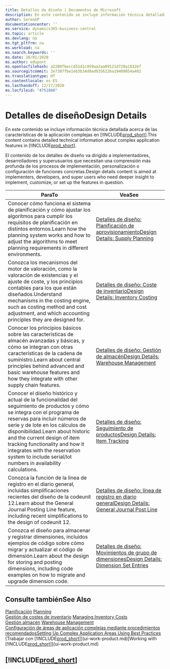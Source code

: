 ```yaml
---
title: Detalles de diseño | Documentos de Microsoft
description: En este contenido se incluye información técnica detallada acerca de las características de la aplicación complejas en Business Central
author: SorenGP
documentationcenter: ''
ms.service: dynamics365-business-central
ms.topic: article
ms.devlang: na
ms.tgt_pltfrm: na
ms.workload: na
ms.search.keywords: ''
ms.date: 10/01/2020
ms.author: edupont
ms.openlocfilehash: a2280fbeccd51d1c959aa2aa09121d728a18326f
ms.sourcegitcommit: 2e7307fbe1eb3b34d0ad9356226a19409054a402
ms.translationtype: HT
ms.contentlocale: es-ES
ms.lasthandoff: 12/17/2020
ms.locfileid: "4751860"
---
```

# <a name="design-details"></a><span data-ttu-id="15e19-103">Detalles de diseño</span><span class="sxs-lookup"><span data-stu-id="15e19-103">Design Details</span></span>
<span data-ttu-id="15e19-104">En este contenido se incluye información técnica detallada acerca de las características de la aplicación complejas en [!INCLUDE[prod_short](includes/prod_short.md)].</span><span class="sxs-lookup"><span data-stu-id="15e19-104">This content contains detailed technical information about complex application features in [!INCLUDE[prod_short](includes/prod_short.md)].</span></span>  

 <span data-ttu-id="15e19-105">El contenido de los detalles de diseño va dirigido a implementadores, desarrolladores y superusuarios que necesitan una comprensión más profunda de los procesos de implementación, personalización o configuración de funciones concretas.</span><span class="sxs-lookup"><span data-stu-id="15e19-105">Design details content is aimed at implementers, developers, and super users who need deeper insight to implement, customize, or set up the features in question.</span></span>  

|<span data-ttu-id="15e19-106">**Para**</span><span class="sxs-lookup"><span data-stu-id="15e19-106">**To**</span></span>|<span data-ttu-id="15e19-107">**Vea**</span><span class="sxs-lookup"><span data-stu-id="15e19-107">**See**</span></span>|  
|------------|-------------|  
|<span data-ttu-id="15e19-108">Conocer cómo funciona el sistema de planificación y cómo ajustar los algoritmos para cumplir los requisitos de planificación en distintos entornos.</span><span class="sxs-lookup"><span data-stu-id="15e19-108">Learn how the planning system works and how to adjust the algorithms to meet planning requirements in different environments.</span></span>|[<span data-ttu-id="15e19-109">Detalles de diseño: Planificación de aprovisionamiento</span><span class="sxs-lookup"><span data-stu-id="15e19-109">Design Details: Supply Planning</span></span>](design-details-supply-planning.md)|  
|<span data-ttu-id="15e19-110">Conozca los mecanismos del motor de valoración, como la valoración de existencias y el ajuste de coste, y los principios contables para los que están diseñados.</span><span class="sxs-lookup"><span data-stu-id="15e19-110">Understand mechanisms in the costing engine, such as costing method and cost adjustment, and which accounting principles they are designed for.</span></span>|[<span data-ttu-id="15e19-111">Detalles de diseño: Coste de inventario</span><span class="sxs-lookup"><span data-stu-id="15e19-111">Design Details: Inventory Costing</span></span>](design-details-inventory-costing.md)|  
|<span data-ttu-id="15e19-112">Conocer los principios básicos sobre las características de almacén avanzadas y básicas, y cómo se integran con otras características de la cadena de suministro.</span><span class="sxs-lookup"><span data-stu-id="15e19-112">Learn about central principles behind advanced and basic warehouse features and how they integrate with other supply chain features.</span></span>|[<span data-ttu-id="15e19-113">Detalles de diseño: Gestión de almacén</span><span class="sxs-lookup"><span data-stu-id="15e19-113">Design Details: Warehouse Management</span></span>](design-details-warehouse-management.md)|  
|<span data-ttu-id="15e19-114">Conocer el diseño histórico y actual de la funcionalidad del seguimiento de productos y cómo se integra con el programa de reservas para incluir números de serie y de lote en los cálculos de disponibilidad.</span><span class="sxs-lookup"><span data-stu-id="15e19-114">Learn about historic and the current design of item tracking functionality and how it integrates with the reservation system to include serial/lot numbers in availability calculations.</span></span>|[<span data-ttu-id="15e19-115">Detalles de diseño: Seguimiento de productos</span><span class="sxs-lookup"><span data-stu-id="15e19-115">Design Details: Item Tracking</span></span>](design-details-item-tracking.md)|  
|<span data-ttu-id="15e19-116">Conozca la función de la línea de registro en el diario general, incluidas simplificaciones recientes del diseño de la codeunit 12.</span><span class="sxs-lookup"><span data-stu-id="15e19-116">Learn about the General Journal Posting Line feature, including recent simplifications to the design of codeunit 12.</span></span>|[<span data-ttu-id="15e19-117">Detalles de diseño: línea de registro en diario general</span><span class="sxs-lookup"><span data-stu-id="15e19-117">Design Details: General Journal Post Line</span></span>](design-details-general-journal-post-line.md)|
|<span data-ttu-id="15e19-118">Conozca el diseño para almacenar y registrar dimensiones, incluidos ejemplos de código sobre cómo migrar y actualizar el código de dimensión.</span><span class="sxs-lookup"><span data-stu-id="15e19-118">Learn about the design for storing and posting dimensions, including code examples on how to migrate and upgrade dimension code.</span></span>|[<span data-ttu-id="15e19-119">Detalles de diseño: Movimientos de grupo de dimensiones</span><span class="sxs-lookup"><span data-stu-id="15e19-119">Design Details: Dimension Set Entries</span></span>](design-details-dimension-set-entries.md)| 

## <a name="see-also"></a><span data-ttu-id="15e19-120">Consulte también</span><span class="sxs-lookup"><span data-stu-id="15e19-120">See Also</span></span>  
 <span data-ttu-id="15e19-121">[Planificación](production-planning.md) </span><span class="sxs-lookup"><span data-stu-id="15e19-121">[Planning](production-planning.md) </span></span>  
 <span data-ttu-id="15e19-122">[Gestión de costes de inventario](finance-manage-inventory-costs.md) </span><span class="sxs-lookup"><span data-stu-id="15e19-122">[Managing Inventory Costs](finance-manage-inventory-costs.md) </span></span>  
 <span data-ttu-id="15e19-123">[Gestión almacén](warehouse-manage-warehouse.md) </span><span class="sxs-lookup"><span data-stu-id="15e19-123">[Warehouse Management](warehouse-manage-warehouse.md) </span></span>  
 [<span data-ttu-id="15e19-124">Configuración de áreas de aplicación complejas mediante procedimientos recomendados</span><span class="sxs-lookup"><span data-stu-id="15e19-124">Setting Up Complex Application Areas Using Best Practices</span></span>](set-up-complex-application-areas-using-best-practices.md)  
 <span data-ttu-id="15e19-125">[Trabajar con [!INCLUDE[prod_short](includes/prod_short.md)]](ui-work-product.md)</span><span class="sxs-lookup"><span data-stu-id="15e19-125">[Working with [!INCLUDE[prod_short](includes/prod_short.md)]](ui-work-product.md)</span></span>

 ## [!INCLUDE[prod_short](includes/free_trial_md.md)]  
